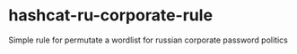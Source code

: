 # hashcat-ru-corporate-rule
Simple rule for permutate a wordlist for russian corporate password politics
